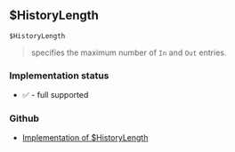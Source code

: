 ## $HistoryLength

```
$HistoryLength
```

> specifies the maximum number of `In` and `Out` entries.
  
 







### Implementation status

* &#x2705; - full supported

### Github

* [Implementation of $HistoryLength](https://github.com/axkr/symja_android_library/blob/master/symja_android_library/matheclipse-core/src/main/java/org/matheclipse/core/builtin/ConstantDefinitions.java#L240) 

